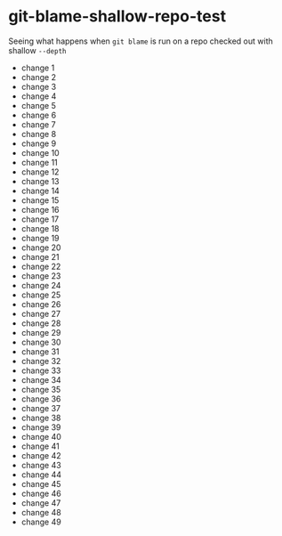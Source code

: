 # git-blame-shallow-repo-test
Seeing what happens when `git blame` is run on a repo checked out with shallow `--depth`
- change 1
- change 2
- change 3
- change 4
- change 5
- change 6
- change 7
- change 8
- change 9
- change 10
- change 11
- change 12
- change 13
- change 14
- change 15
- change 16
- change 17
- change 18
- change 19
- change 20
- change 21
- change 22
- change 23
- change 24
- change 25
- change 26
- change 27
- change 28
- change 29
- change 30
- change 31
- change 32
- change 33
- change 34
- change 35
- change 36
- change 37
- change 38
- change 39
- change 40
- change 41
- change 42
- change 43
- change 44
- change 45
- change 46
- change 47
- change 48
- change 49
